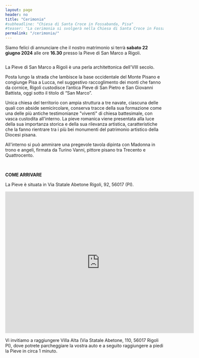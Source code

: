 ```yaml
---
layout: page
header: no
title: "Cerimonia"
#subheadline: "Chiesa di Santa Croce in Fossabanda, Pisa"
#teaser: "La cerimonia si svolgerà nella Chiesa di Santa Croce in Fossabanda, che si trova in Piazza Santa Croce in Fossabanda, 12, 56124 Pisa PI"
permalink: "/cerimonia/"
---
```




Siamo felici di annunciare che il nostro matrimonio si terrà **sabato 22 giugno 2024** alle ore **16.30** presso la Pieve di San Marco a Rigoli.

<img src="{{ site.urlimg }}pieve_san_marco.jpg" alt="">

La Pieve di San Marco a Rigoli è una perla architettonica dell'VIII secolo. 

Posta lungo la strada che lambisce la base occidentale del Monte Pisano e congiunge Pisa a Lucca, nel suggestivo raccoglimento dei monti che fanno da cornice, Rigoli custodisce l’antica Pieve di San Pietro e San Giovanni Battista, oggi sotto il titolo di “San Marco”.

Unica chiesa del territorio con ampia struttura a tre navate, ciascuna delle quali con abside semicircolare, conserva tracce della sua formazione come una delle più antiche testimonianze "viventi" di chiesa battesimale, con vasca custodita all'interno.
La pieve romanica viene presentata alla luce della sua importanza storica e della sua rilevanza artistica, caratteristiche che la fanno rientrare tra i più bei monumenti del patrimonio artistico della Diocesi pisana.

All'interno si può ammirare una pregevole tavola dipinta con Madonna in trono e angeli, firmata da Turino Vanni, pittore pisano tra Trecento e Quattrocento.

<br>

**COME ARRIVARE**
<br>

La Pieve è situata in Via Statale Abetone Rigoli, 92, 56017 (PI). <br>

<iframe src="https://www.google.com/maps/embed?pb=!1m18!1m12!1m3!1d2880.281425392925!2d10.420275876183924!3d43.787773071095984!2m3!1f0!2f0!3f0!3m2!1i1024!2i768!4f13.1!3m3!1m2!1s0x12d59ab92cb0ebb7%3A0x5a9b5d200b4e1c00!2sPieve%20e%20Parrocchia%20di%20San%20Marco!5e0!3m2!1sit!2sit!4v1705160197474!5m2!1sit!2sit" width="600" height="450" style="border:0;" allowfullscreen="" loading="lazy" referrerpolicy="no-referrer-when-downgrade"></iframe>


Vi invitiamo a raggiungere Villa Alta (Via Statale Abetone, 110, 56017 Rigoli PI), dove potrete parcheggiare la vostra auto e a seguito raggiungere a piedi la Pieve in circa 1 minuto.

<img src="{{ site.urlimg }}screen_parcheggio.JPG" alt="">